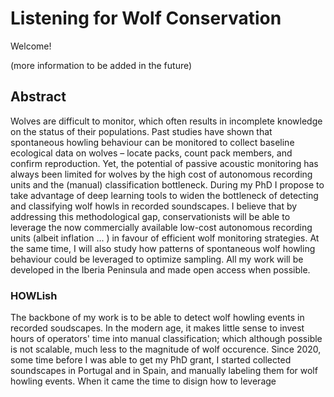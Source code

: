 # Listening for Wolf Conservation

Welcome! 

(more information to be added in the future)

## Abstract

Wolves are difficult to monitor, which often results in incomplete knowledge on the status of their populations. Past studies have shown that spontaneous howling behaviour can be monitored to collect baseline ecological data on wolves – locate packs, count pack members, and confirm reproduction. Yet, the potential of passive acoustic monitoring has always been limited for wolves by the high cost of autonomous recording units and the (manual) classification bottleneck. During my PhD I propose to take advantage of deep learning tools to widen the bottleneck of detecting and classifying wolf howls in recorded soundscapes. I believe that by addressing this methodological gap, conservationists will be able to leverage the now commercially available low-cost autonomous recording units (albeit inflation ... ) in favour of efficient wolf monitoring strategies. At the same time, I will also study how patterns of spontaneous wolf howling behaviour could be leveraged to optimize sampling. All my work will be developed in the Iberia Peninsula and made open access when possible.

### HOWLish

The backbone of my work is to be able to detect wolf howling events in recorded soudscapes. In the modern age, it makes little sense to invest hours of operators' time into manual classification; which although possible is not scalable, much less to the magnitude of wolf occurence. Since 2020, some time before I was able to get my PhD grant, I started collected soundscapes in Portugal and in Spain, and manually labeling them for wolf howling events. When it came the time to disign how to leverage 


